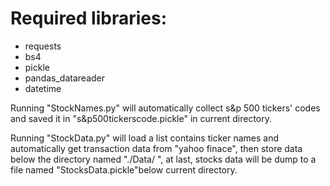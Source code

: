 # Required libraries:
  - requests
  - bs4
  - pickle
  - pandas_datareader
  - datetime
  
Running "StockNames.py" will automatically collect s&p 500 tickers' codes and saved it in "s&p500tickerscode.pickle" in current directory.
  
Running "StockData.py" will load a list contains ticker names and automatically get transaction data from "yahoo finace", then store data below the directory named "./Data/ ", at last, stocks data will be dump to a file named "StocksData.pickle"below current directory.
